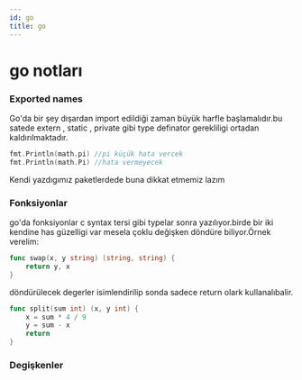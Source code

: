 ```yaml
---
id: go
title: go
---
```


# go notları

### Exported names  

Go'da bir şey dışardan import edildiği zaman büyük harfle başlamalıdır.bu satede extern , static , private gibi type definator gerekliligi ortadan kaldırılmaktadır.

```go 
fmt.Println(math.pi) //pi küçük hata vercek
fmt.Println(math.Pi) //hata vermeyecek
```
Kendi yazdıgımız paketlerdede buna dikkat etmemiz lazım

### Fonksiyonlar

go'da fonksiyonlar c syntax tersi gibi typelar sonra yazılıyor.birde bir iki kendine has güzelligi var mesela çoklu değişken döndüre biliyor.Örnek verelim:

```go 
func swap(x, y string) (string, string) {
	return y, x
}
```

döndürülecek degerler isimlendirilip sonda sadece return olark kullanalıbalir.

```go 
func split(sum int) (x, y int) {
	x = sum * 4 / 9
	y = sum - x
	return
}
```

### Degişkenler

